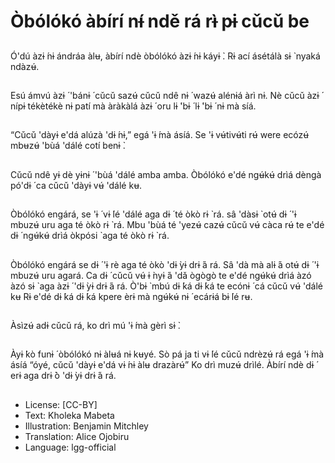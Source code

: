 # Òbólókó àbírí nɨ́ ndě rá rɨ̀ pɨ cǔcǔ be

##
Ó'dú àzɨ ́nɨ ándráa àlʉ, àbírí ndè
òbólókó àzɨ ́nɨ káyɨ ̀. Rɨ ací ásétálà
sɨ ̀ nyaká ndàzʉ́.

##
Esú ámvú àzɨ ́ 'bánɨ ́ cǔcǔ sazʉ́
cǔcǔ ndê nɨ ́ wazʉ́ alénɨá àrì nɨ.
Nè cǔcǔ àzɨ ́ nípɨ tékètékè nɨ patí
mà àràkàlá àzɨ ́ oru lɨ ́'bɨ ́ lɨ ́'bɨ ́ nɨ
mà síá.

##
“Cǔcǔ 'dàyɨ e'dá alúzà 'dɨ ́nɨ,”
egá 'ɨ ́mà ásíá.
Se 'ɨ vʉ́tivʉ́ti rʉ́ were ecózʉ́
mbʉzʉ́ 'bùá 'dálé cotí benɨ ̀.

##
Cǔcǔ ndê yɨ dè yɨnɨ ́ 'bùá 'dálé
amba amba.
Òbólókó e'dé ngʉ́kʉ́ drìá dèngà
pó'dɨ ́ ca cǔcǔ 'dàyɨ vʉ́ 'dálé kʉ.

##
Òbólókó engárá, se 'ɨ ́ vɨ ́lé 'dálé
aga dɨ ́ té òkò rɨ ̀ rá.
sâ 'dàsɨ ̀ otʉ́ dɨ ́ 'ɨ mbuzʉ́ uru aga
té òkò rɨ ̀ rá.
Mbu 'bùá té 'yezʉ́ cazʉ́ cǔcǔ vʉ́
càca rʉ́ te e'dé dɨ ́ ngʉ́kʉ́ drìá
òkpósi ̀ aga té òkò rɨ ̀ rá.

##
Òbólókó engárá se dɨ ́ 'ɨ rè aga
té òkò 'dɨ ̀yɨ drɨ ́á rá.
Sâ 'dà mà alɨ ́á otʉ́ dɨ ́ 'ɨ mbuzʉ́
uru agará.
Ca dɨ ́ cǔcǔ vʉ́ ɨ ̀nyɨ ́á 'dǎ ògògò te
e'dé ngʉ́kʉ́ drìá àzó àzó sɨ ̀ aga
àzɨ ́ 'dɨ ̀yɨ drɨ ́á rá.
Ò'bɨ ̀ mbú dɨ ́ká dɨ ́ká te ecónɨ ́ cá
cǔcǔ vʉ́ 'dálé kʉ
Rɨ e'dé dɨ ́ká dɨ ́ká kpere èrɨ mà
ngʉ́kʉ́ nɨ ́ ecárɨá bɨ ́lé rʉ.

##
Àsìzʉ́ adɨ cǔcǔ rá, ko drì mú
'ɨ ́mà gèrì sɨ ̀.

##
Àyɨ ̀kò funɨ ́ òbólókó nɨ àlʉá nɨ
kʉyé.
Sò pá ja ti vɨ ́lé cǔcǔ ndrèzʉ́ rá
egá 'ɨ ́mà ásíá “óyé, cǔcǔ 'dàyɨ
e'dá vɨ ́nɨ àlʉ drazàrʉ́”
Ko drì muzʉ́ drìlé. Àbírí ndè dɨ ́
erɨ aga drɨ ̀ò 'dɨ ̀yɨ drɨ ́á rá.

##
* License: [CC-BY]
* Text: Kholeka Mabeta
* Illustration: Benjamin Mitchley
* Translation: Alice Ojobiru
* Language: lgg-official
